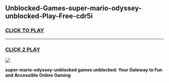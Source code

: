 
## Unblocked-Games-super-mario-odyssey-unblocked-Play-Free-cdr5i
<h3>
<a href="https://premium76.site?title=super-mario-odyssey-unblocked&ref=12A">CLICK TO PLAY</a></h3>
<hr>

<h3>
<a href="https://premium76.site?title=super-mario-odyssey-unblocked&ref=12A">CLICK 2 PLAY</a>
  
</h3>

<a href="https://premium76.site?title=super-mario-odyssey-unblocked&ref=12A"><img src="https://clearcache.store/games.png"></a>


**super-mario-odyssey-unblocked games unblocked: Your Gateway to Fun and Accessible Online Gaming**
